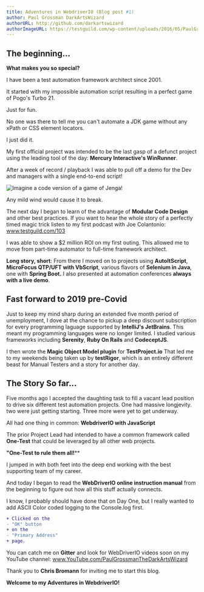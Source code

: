 ```yaml
---
title: Adventures in WebdriverIO (Blog post #1)
author: Paul Grossman DarkArtsWizard
authorURL: http://github.com/darkartswizard
authorImageURL: https://testguild.com/wp-content/uploads/2016/05/PaulGrossmanHeadShot.jpg
---
```

 
## The beginning...
 
**What makes you so special?**

I have been a test automation framework architect since 2001.

It started with my impossible automation script resulting in a perfect game of Pogo's Turbo 21.

Just for fun.

No one was there to tell me you can't automate a JDK game without any xPath or CSS element locators.

I just did it.



My first official project was intended to be the last gasp of a defunct 
project using the leading tool of the day: **Mercury Interactive's WinRunner**.

After a week of record / playback 
I was able to pull off a demo for the Dev and managers with a single end-to-end script!


![Imagine a code version of a game of Jenga! ](https://content.instructables.com/ORIG/FEZ/3ABS/FINO9YOI/FEZ3ABSFINO9YOI.jpg)

Any mild wind would cause it to break.

The next day I began to learn of the advantage of **Modular Code Design** and other best practices.
If you want to hear the whole story of a perfectly timed magic trick listen to my first podcast with Joe Colantonio: www.testguild.com/103

I was able to show a $2 million ROI on my first outing. This allowed me to move from part-time automator to full-time framework architect.

**Long story, short**: From there I moved on to projects using **AutoItScript**, **MicroFocus QTP/UFT with VbScript**, various flavors of **Selenium in Java**, one with **Spring Boot.**
I also presented at automation conferences **always with a live demo**.

## Fast forward to 2019 pre-Covid 

Just to keep my mind sharp during an extended five month period of unemployment, 
I dove at the chance to pickup a deep discount subscription for every programming laguage supported by **IntelliJ's JetBrains**.
This meant my programming languages were no longer limited. I studied various frameworks including **Serenity**, **Ruby On Rails** and **CodeceptJS**.

I then wrote the **Magic Object Model plugin** for **TestProject.io** 
That led me to my weekends being taken up by **testRigor**, which is an entirely different beast for Manual Testers and a story for another day. 


## The Story So far...

Five months ago I accepted the daughting task to fill a vacant lead position to drive six different test automation projects.
One had massive longjevity. 
two were just getting starting. 
Three more were yet to get underway.

All had one thing in common: **WebdriverIO with JavaScript**

The prior Project Lead had intended to have a common framework called **One-Test** that could be leveraged by all other web projects.

**"One-Test to rule them all!****

I jumped in with both feet into the deep end working with the best supporting team of my career.
 
 
And today I began to read the **WebDriverIO online instruction manual** from the beginning to figure out how all this stuff actually connects.

I know, I probably should have done that on Day One, but I really wanted to add ASCII Color coded logging to the Console.log first.

```diff
+ Clicked on the  
- "OK" button
+ on the 
- "Primary Address"
+ page. 
``` 

You can catch me on **Gitter** and look for WebDriverIO videos soon on my YouTube channel: www.YouTube.com/PaulGrossmanTheDarkArtsWizard

Thank you to **Chris Bromann** for inviting me to start this blog.

**Welcome to my Adventures in WebdriverIO!**
